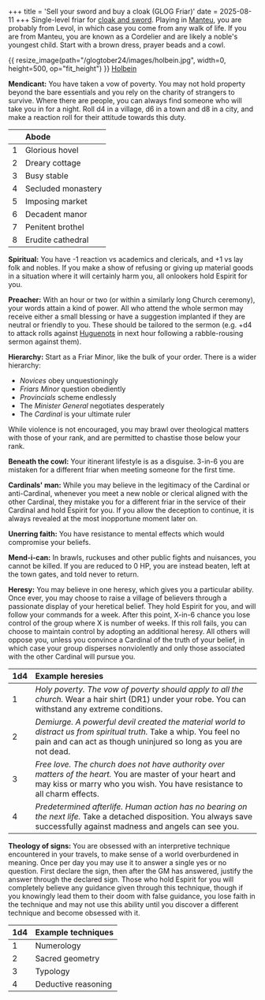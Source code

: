 +++
title = 'Sell your sword and buy a cloak (GLOG Friar)'
date = 2025-08-11
+++
Single-level friar for [cloak and sword](https://whosemeasure.blogspot.com/2025/08/courage-and-courage-alone-glog-class.html). Playing in [Manteu](https://whosemeasure.blogspot.com/2025/08/so-is-man-atrocious-cloak-and-sword.html), you are probably from Levol, in which case you come from any walk of life. If you are from Manteu, you are known as a Cordelier and are likely a noble's youngest child. Start with a brown dress, prayer beads and a cowl.
<!-- more -->
{{ resize_image(path="/glogtober24/images/holbein.jpg", width=0, height=500, op="fit_height") }} [Holbein](https://www.clevelandart.org/art/1922.504)

**Mendicant:** You have taken a vow of poverty. You may not hold property beyond the bare essentials and you rely on the charity of strangers to survive. Where there are people, you can always find someone who will take you in for a night. Roll d4 in a village, d6 in a town and d8 in a city, and make a reaction roll for their attitude towards this duty.

| |Abode|
|:---|:---|
|1|Glorious hovel|
|2|Dreary cottage|
|3|Busy stable|
|4|Secluded monastery|
|5|Imposing market|
|6|Decadent manor|
|7|Penitent brothel|
|8|Erudite cathedral|

**Spiritual:** You have -1 reaction vs academics and clericals, and +1 vs lay folk and nobles. If you make a show of refusing or giving up material goods in a situation where it will certainly harm you, all onlookers hold Espirit for you.

**Preacher:** With an hour or two (or within a similarly long Church ceremony), your words attain a kind of power. All who attend the whole sermon may receive either a small blessing or have a suggestion implanted if they are neutral or friendly to you. These should be tailored to the sermon (e.g. +d4 to attack rolls against [Huguenots](https://pilgrimtemple.blogspot.com/2025/08/chose-you-out-of-world.html) in next hour following a rabble-rousing sermon against them).

**Hierarchy:** Start as a Friar Minor, like the bulk of your order. There is a wider hierarchy:
- *Novices* obey unquestioningly
- *Friars Minor* question obediently
- *Provincials* scheme endlessly
- The *Minister General* negotiates desperately
- The *Cardinal* is your ultimate ruler

While violence is not encouraged, you may brawl over theological matters with those of your rank, and are permitted to chastise those below your rank.

**Beneath the cowl:** Your itinerant lifestyle is as a disguise. 3-in-6 you are mistaken for a different friar when meeting someone for the first time. 

**Cardinals' man:** While you may believe in the legitimacy of the Cardinal or anti-Cardinal, whenever you meet a new noble or clerical aligned with the other Cardinal, they mistake you for a different friar in the service of their Cardinal and hold Espirit for you. If you allow the deception to continue, it is always revealed at the most inopportune moment later on.

**Unerring faith:** You have resistance to mental effects which would compromise your beliefs.

**Mend-i-can:** In brawls, ruckuses and other public fights and nuisances, you cannot be killed. If you are reduced to 0 HP, you are instead beaten, left at the town gates, and told never to return.

**Heresy:** You may believe in one heresy, which gives you a particular ability. Once ever, you may choose to raise a village of believers through a passionate display of your heretical belief. They hold Espirit for you, and will follow your commands for a week. After this point, X-in-6 chance you lose control of the group where X is number of weeks. If this roll fails, you can choose to maintain control by adopting an additional heresy. All others will oppose you, unless you convince a Cardinal of the truth of your belief, in which case your group disperses nonviolently and only those associated with the other Cardinal will pursue you.

|1d4|Example heresies|
|:---|:---|
|1|*Holy poverty. The vow of poverty should apply to all the church.* Wear a hair shirt (DR1) under your robe. You can withstand any extreme conditions.|
|2|*Demiurge. A powerful devil created the material world to distract us from spiritual truth.* Take a whip. You feel no pain and can act as though uninjured so long as you are not dead.|
|3|*Free love. The church does not have authority over matters of the heart.* You are master of your heart and may kiss or marry who you wish. You have resistance to all charm effects.|
|4|*Predetermined afterlife. Human action has no bearing on the next life.* Take a detached disposition. You always save successfully against madness and angels can see you.|

**Theology of signs:** You are obsessed with an interpretive technique encountered in your travels, to make sense of a world overburdened in meaning. Once per day you may use it to answer a single yes or no question. First declare the sign, then after the GM has answered, justify the answer through the declared sign. Those who hold Espirit for you will completely believe any guidance given through this technique, though if you knowingly lead them to their doom with false guidance, you lose faith in the technique and may not use this ability until you discover a different technique and become obsessed with it.

|1d4|Example techniques|
|:---|:---|
|1|Numerology|
|2|Sacred geometry|
|3|Typology|
|4|Deductive reasoning|

